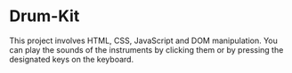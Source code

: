 # Drum-Kit
This project involves HTML, CSS, JavaScript and DOM manipulation. You can play the sounds of the instruments by clicking them or by pressing the designated keys on the keyboard.
